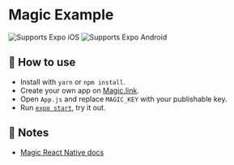# Magic Example

<p>
  <!-- iOS -->
  <img alt="Supports Expo iOS" longdesc="Supports Expo iOS" src="https://img.shields.io/badge/iOS-4630EB.svg?style=flat-square&logo=APPLE&labelColor=999999&logoColor=fff" />
  <!-- Android -->
  <img alt="Supports Expo Android" longdesc="Supports Expo Android" src="https://img.shields.io/badge/Android-4630EB.svg?style=flat-square&logo=ANDROID&labelColor=A4C639&logoColor=fff" />
</p>

## 🚀 How to use

- Install with `yarn` or `npm install`.
- Create your own app on [Magic.link](https://magic.link).
- Open `App.js` and replace `MAGIC_KEY` with your publishable key.
- Run [`expo start`](https://docs.expo.dev/versions/latest/workflow/expo-cli/), try it out.

## 📝 Notes

- [Magic React Native docs](https://docs.magic.link/client-sdk/react-native)
